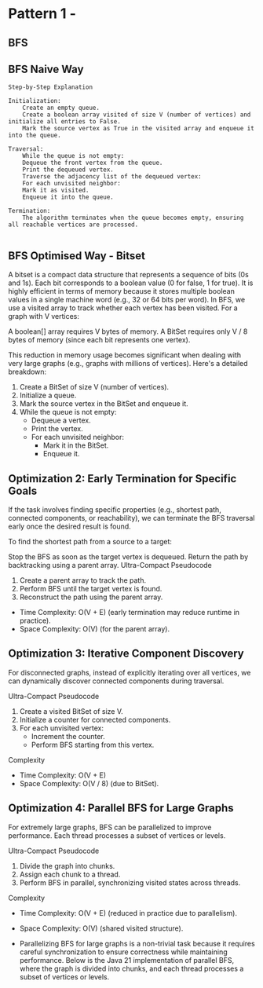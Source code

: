 # Pattern 1 - 
## BFS 
## BFS Naive Way 
```aiignore
Step-by-Step Explanation

Initialization:
    Create an empty queue.
    Create a boolean array visited of size V (number of vertices) and initialize all entries to False.
    Mark the source vertex as True in the visited array and enqueue it into the queue.

Traversal:
    While the queue is not empty:
    Dequeue the front vertex from the queue.
    Print the dequeued vertex.
    Traverse the adjacency list of the dequeued vertex:
    For each unvisited neighbor:
    Mark it as visited.
    Enqueue it into the queue.

Termination:
    The algorithm terminates when the queue becomes empty, ensuring all reachable vertices are processed.


```

## BFS Optimised Way - Bitset   
A bitset is a compact data structure that represents a sequence of bits (0s and 1s). Each bit corresponds to a boolean value (0 for false, 1 for true). It is highly efficient in terms of memory because it stores multiple boolean values in a single machine word (e.g., 32 or 64 bits per word).
In BFS, we use a visited array to track whether each vertex has been visited. For a graph with V vertices:

A boolean[] array requires V bytes of memory.
A BitSet requires only V / 8 bytes of memory (since each bit represents one vertex).

This reduction in memory usage becomes significant when dealing with very large graphs (e.g., graphs with millions of vertices). Here's a detailed breakdown:

1. Create a BitSet of size V (number of vertices).
2. Initialize a queue.
3. Mark the source vertex in the BitSet and enqueue it.
4. While the queue is not empty:
    - Dequeue a vertex.
    - Print the vertex.
    - For each unvisited neighbor:
        - Mark it in the BitSet.
        - Enqueue it.

## Optimization 2: Early Termination for Specific Goals
If the task involves finding specific properties (e.g., shortest path, connected components, or reachability), 
we can terminate the BFS traversal early once the desired result is found.

To find the shortest path from a source to a target:

Stop the BFS as soon as the target vertex is dequeued.
Return the path by backtracking using a parent array.
Ultra-Compact Pseudocode
1. Create a parent array to track the path.
2. Perform BFS until the target vertex is found.
3. Reconstruct the path using the parent array.
- Time Complexity: O(V + E) (early termination may reduce runtime in practice).
- Space Complexity: O(V) (for the parent array).


## Optimization 3: Iterative Component Discovery
For disconnected graphs, instead of explicitly iterating over all vertices, 
we can dynamically discover connected components during traversal.

Ultra-Compact Pseudocode

1. Create a visited BitSet of size V.
2. Initialize a counter for connected components.
3. For each unvisited vertex:
    - Increment the counter.
    - Perform BFS starting from this vertex.

Complexity
- Time Complexity: O(V + E)
- Space Complexity: O(V / 8) (due to BitSet).

## Optimization 4: Parallel BFS for Large Graphs
For extremely large graphs, BFS can be parallelized to improve performance. 
Each thread processes a subset of vertices or levels.

Ultra-Compact Pseudocode
1. Divide the graph into chunks.
2. Assign each chunk to a thread.
3. Perform BFS in parallel, synchronizing visited states across threads.

Complexity
- Time Complexity: O(V + E) (reduced in practice due to parallelism).
- Space Complexity: O(V) (shared visited structure).

- Parallelizing BFS for large graphs is a non-trivial task because it requires careful synchronization to ensure correctness while maintaining performance. Below is the Java 21 implementation of parallel BFS, where the graph is divided into chunks, and each thread processes a subset of vertices or levels.
